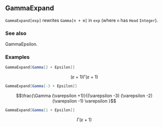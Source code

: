 ##  GammaExpand 

`GammaExpand[exp]` rewrites `Gamma[n + m]` in `exp` (where `n` has `Head` `Integer`).

###  See also 

GammaEpsilon.

###  Examples 

```mathematica
GammaExpand[Gamma[2 + Epsilon]]
```

$$(\varepsilon +1) \Gamma (\varepsilon +1)$$

```mathematica
GammaExpand[Gamma[-3 + Epsilon]]
```

$$\frac{\Gamma (\varepsilon +1)}{(\varepsilon -3) (\varepsilon -2) (\varepsilon -1) \varepsilon }$$

```mathematica
GammaExpand[Gamma[1 + Epsilon]]
```

$$\Gamma (\varepsilon +1)$$